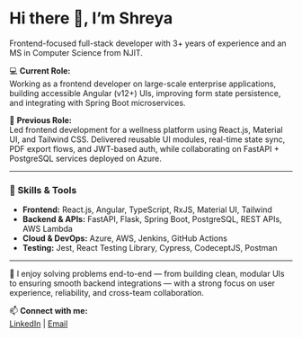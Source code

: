 # Hi there 👋, I’m Shreya  

Frontend-focused full-stack developer with 3+ years of experience and an MS in Computer Science from NJIT.  

💻 **Current Role:**  
Working as a frontend developer on large-scale enterprise applications, building accessible Angular (v12+) UIs, improving form state persistence, and integrating with Spring Boot microservices.  

🚀 **Previous Role:**  
Led frontend development for a wellness platform using React.js, Material UI, and Tailwind CSS. Delivered reusable UI modules, real-time state sync, PDF export flows, and JWT-based auth, while collaborating on FastAPI + PostgreSQL services deployed on Azure.  

---

### 🔧 Skills & Tools
- **Frontend:** React.js, Angular, TypeScript, RxJS, Material UI, Tailwind  
- **Backend & APIs:** FastAPI, Flask, Spring Boot, PostgreSQL, REST APIs, AWS Lambda  
- **Cloud & DevOps:** Azure, AWS, Jenkins, GitHub Actions  
- **Testing:** Jest, React Testing Library, Cypress, CodeceptJS, Postman  

---

🎯 I enjoy solving problems end-to-end — from building clean, modular UIs to ensuring smooth backend integrations — with a strong focus on user experience, reliability, and cross-team collaboration.  

📫 **Connect with me:**  
[LinkedIn](https://www.linkedin.com/in/shreya9828/) | [Email](mailto:shreya28098@gmail.com)  
